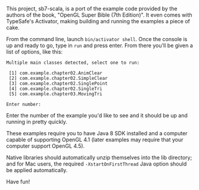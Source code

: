 This project, sb7-scala, is a port of the example code provided by the authors
of the book, "OpenGL Super Bible (7th Edition)". It even comes with TypeSafe's
Activator, making building and running the examples a piece of cake.

From the command line, launch `bin/activator shell`. Once the console is up
and ready to go, type in `run` and press enter. From there you'll be given a
list of options, like this:

    Multiple main classes detected, select one to run:
    
     [1] com.example.chapter02.AnimClear
     [2] com.example.chapter02.SimpleClear
     [3] com.example.chapter02.SinglePoint
     [4] com.example.chapter02.SingleTri
     [5] com.example.chapter03.MovingTri
    
    Enter number: 

Enter the number of the example you'd like to see and it should be up and
running in pretty quickly.

These examples require you to have Java 8 SDK installed and a computer
capable of supporting OpenGL 4.1 (later examples may require that your computer
support OpenGL 4.5).

Native libraries should automatically unzip themselves into the lib directory;
and for Mac users, the required `-XstartOnFirstThread` Java option should be
applied automatically.

Have fun!
